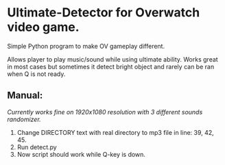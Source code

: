 # Ultimate-Detector for Overwatch video game.

Simple Python program to make OV gameplay different.

Allows player to play music/sound while using ultimate ability. Works great in most cases but sometimes it detect bright object and rarely can be ran when Q is not ready.

## Manual: 
*Currently works fine on 1920x1080 resolution with 3 different sounds randomizer.*

1. Change DIRECTORY text with real directory to mp3 file in line: 39, 42, 45.
2. Run detect.py
3. Now script should work while Q-key is down.



